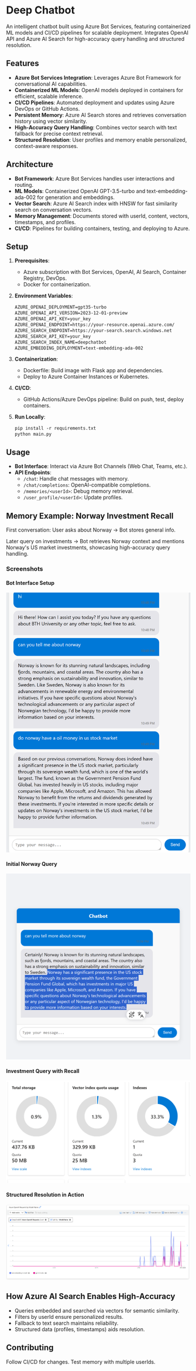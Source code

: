 # Deep Chatbot

An intelligent chatbot built using Azure Bot Services, featuring containerized ML models and CI/CD pipelines for scalable deployment. Integrates OpenAI API and Azure AI Search for high-accuracy query handling and structured resolution.

## Features

- **Azure Bot Services Integration**: Leverages Azure Bot Framework for conversational AI capabilities.
- **Containerized ML Models**: OpenAI models deployed in containers for efficient, scalable inference.
- **CI/CD Pipelines**: Automated deployment and updates using Azure DevOps or GitHub Actions.
- **Persistent Memory**: Azure AI Search stores and retrieves conversation history using vector similarity.
- **High-Accuracy Query Handling**: Combines vector search with text fallback for precise context retrieval.
- **Structured Resolution**: User profiles and memory enable personalized, context-aware responses.

## Architecture

- **Bot Framework**: Azure Bot Services handles user interactions and routing.
- **ML Models**: Containerized OpenAI GPT-3.5-turbo and text-embedding-ada-002 for generation and embeddings.
- **Vector Search**: Azure AI Search index with HNSW for fast similarity search on conversation vectors.
- **Memory Management**: Documents stored with userId, content, vectors, timestamps, and profiles.
- **CI/CD**: Pipelines for building containers, testing, and deploying to Azure.

## Setup

1. **Prerequisites**:
   - Azure subscription with Bot Services, OpenAI, AI Search, Container Registry, DevOps.
   - Docker for containerization.

2. **Environment Variables**:
   ```
   AZURE_OPENAI_DEPLOYMENT=gpt35-turbo
   AZURE_OPENAI_API_VERSION=2023-12-01-preview
   AZURE_OPENAI_API_KEY=your_key
   AZURE_OPENAI_ENDPOINT=https://your-resource.openai.azure.com/
   AZURE_SEARCH_ENDPOINT=https://your-search.search.windows.net
   AZURE_SEARCH_API_KEY=your_key
   AZURE_SEARCH_INDEX_NAME=deepchatbot
   AZURE_EMBEDDING_DEPLOYMENT=text-embedding-ada-002
   ```

3. **Containerization**:
   - Dockerfile: Build image with Flask app and dependencies.
   - Deploy to Azure Container Instances or Kubernetes.

4. **CI/CD**:
   - GitHub Actions/Azure DevOps pipeline: Build on push, test, deploy containers.

5. **Run Locally**:
   ```
   pip install -r requirements.txt
   python main.py
   ```

## Usage

- **Bot Interface**: Interact via Azure Bot Channels (Web Chat, Teams, etc.).
- **API Endpoints**:
  - `/chat`: Handle chat messages with memory.
  - `/chat/completions`: OpenAI-compatible completions.
  - `/memories/<userId>`: Debug memory retrieval.
  - `/user_profile/<userId>`: Update profiles.

## Memory Example: Norway Investment Recall

First conversation: User asks about Norway → Bot stores general info.

Later query on investments → Bot retrieves Norway context and mentions Norway's US market investments, showcasing high-accuracy query handling.

### Screenshots

#### Bot Interface Setup
![Bot interface setup](Screenshot%202025-10-10%20225204.png)

#### Initial Norway Query
![Initial Norway query](Screenshot%202025-10-10%20235724.png)

#### Investment Query with Recall
![Investment query with recall](Screenshot%202025-10-11%20000820.png)

#### Structured Resolution in Action
![Structured resolution in action](Screenshot%202025-10-11%20001111.png)

## How Azure AI Search Enables High-Accuracy

- Queries embedded and searched via vectors for semantic similarity.
- Filters by userId ensure personalized results.
- Fallback to text search maintains reliability.
- Structured data (profiles, timestamps) aids resolution.

## Contributing

Follow CI/CD for changes. Test memory with multiple userIds.
